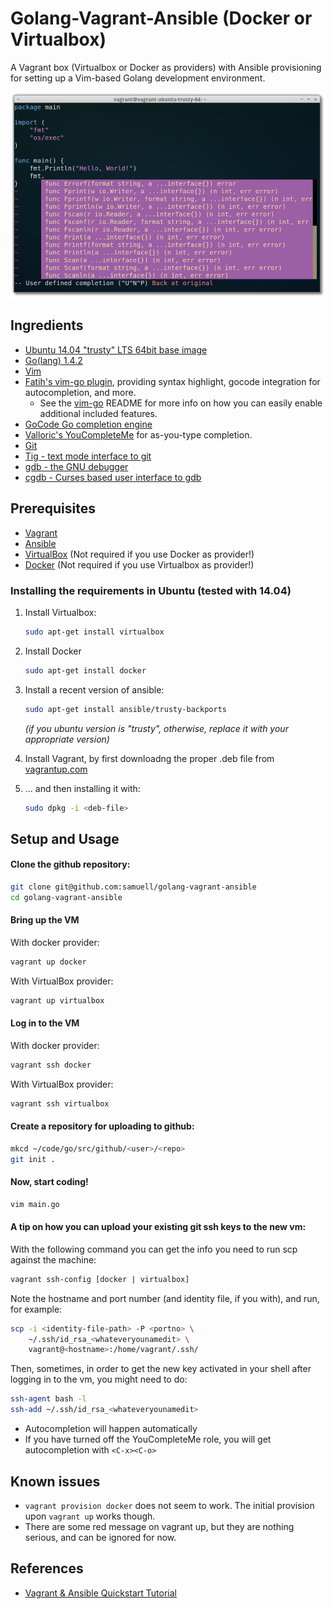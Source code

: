 # Golang-Vagrant-Ansible (Docker or Virtualbox)

A Vagrant box (Virtualbox or Docker as providers) with Ansible provisioning
for setting up a Vim-based Golang development environment.

![Screenshot](golang-vagrant-ansible.png)

## Ingredients

- [Ubuntu 14.04 "trusty" LTS 64bit base image](http://www.ubuntu.com/)
- [Go(lang) 1.4.2](http://golan.org/)
- [Vim](https://github.com/Valloric/YouCompleteMe)
- [Fatih's vim-go plugin](https://github.com/fatih/vim-go), providing syntax highlight, gocode integration for autocompletion, and more.
    - See the [vim-go](https://github.com/fatih/vim-go) README for more info on how you can easily enable additional included features.
- [GoCode Go completion engine](https://github.com/nsf/gocode)
- [Valloric's YouCompleteMe](https://github.com/Valloric/YouCompleteMe) for as-you-type completion.
- [Git](http://git-scm.com/)
- [Tig - text mode interface to git](http://jonas.nitro.dk/tig/)
- [gdb - the GNU debugger](http://www.gnu.org/software/gdb)
- [cgdb - Curses based user interface to gdb](https://cgdb.github.io)

## Prerequisites

- [Vagrant](https://www.vagrantup.com/)
- [Ansible](http://www.ansible.com/)
- [VirtualBox](https://www.virtualbox.org/) (Not required if you use Docker as provider!)
- [Docker](https://www.docker.com) (Not required if you use Virtualbox as provider!)

### Installing the requirements in Ubuntu (tested with 14.04)

1. Install Virtualbox:
	```bash
	sudo apt-get install virtualbox
	```

2. Install Docker
	```bash
	sudo apt-get install docker
	```

3. Install a recent version of ansible:
   ```bash
   sudo apt-get install ansible/trusty-backports
   ```

   *(if you ubuntu version is "trusty", otherwise, replace it with your appropriate version)*
4. Install Vagrant, by first downloadng the proper .deb file from [vagrantup.com](https://www.vagrantup.com/downloads.html)

5. ... and then installing it with:
	```bash
	sudo dpkg -i <deb-file>
	```

## Setup and Usage

#### Clone the github repository:

```bash
git clone git@github.com:samuell/golang-vagrant-ansible
cd golang-vagrant-ansible
```

#### Bring up the VM

With docker provider:

```bash
vagrant up docker
```

With VirtualBox provider:

```bash
vagrant up virtualbox
```

#### Log in to the VM

With docker provider:

```bash
vagrant ssh docker
```

With VirtualBox provider:

```bash
vagrant ssh virtualbox
```

#### Create a repository for uploading to github:

```bash
mkcd ~/code/go/src/github/<user>/<repo>
git init .
```

#### Now, start coding!

```bash
vim main.go
```

#### A tip on how you can upload your existing git ssh keys to the new vm:

With the following command you can get the info you need to run scp
against the machine:

```bash
vagrant ssh-config [docker | virtualbox]
```

Note the hostname and port number (and identity file, if you with),
and run, for example:

```bash
scp -i <identity-file-path> -P <portno> \
	~/.ssh/id_rsa_<whateveryounamedit> \
	vagrant@<hostname>:/home/vagrant/.ssh/
```

Then, sometimes, in order to get the new key activated in your shell
after logging in to the vm, you might need to do:

```bash
ssh-agent bash -l
ssh-add ~/.ssh/id_rsa_<whateveryounamedit>
```

- Autocompletion will happen automatically
- If you have turned off the YouCompleteMe role, you will get autocompletion with `<C-x><C-o>`

## Known issues

- `vagrant provision docker` does not seem to work. The initial provision upon `vagrant up` works though.
- There are some red message on vagrant up, but they are nothing serious, and can be ignored for now.

## References

- [Vagrant & Ansible Quickstart Tutorial](http://adamcod.es/2014/09/23/vagrant-ansible-quickstart-tutorial.html)
